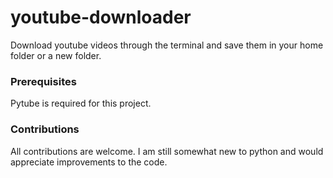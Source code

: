 # youtube-downloader
Download youtube videos through the terminal and save them in your home folder or a new folder.

### Prerequisites
Pytube is required for this project.

### Contributions
All contributions are welcome. I am still somewhat new to python and would appreciate improvements to the code.
